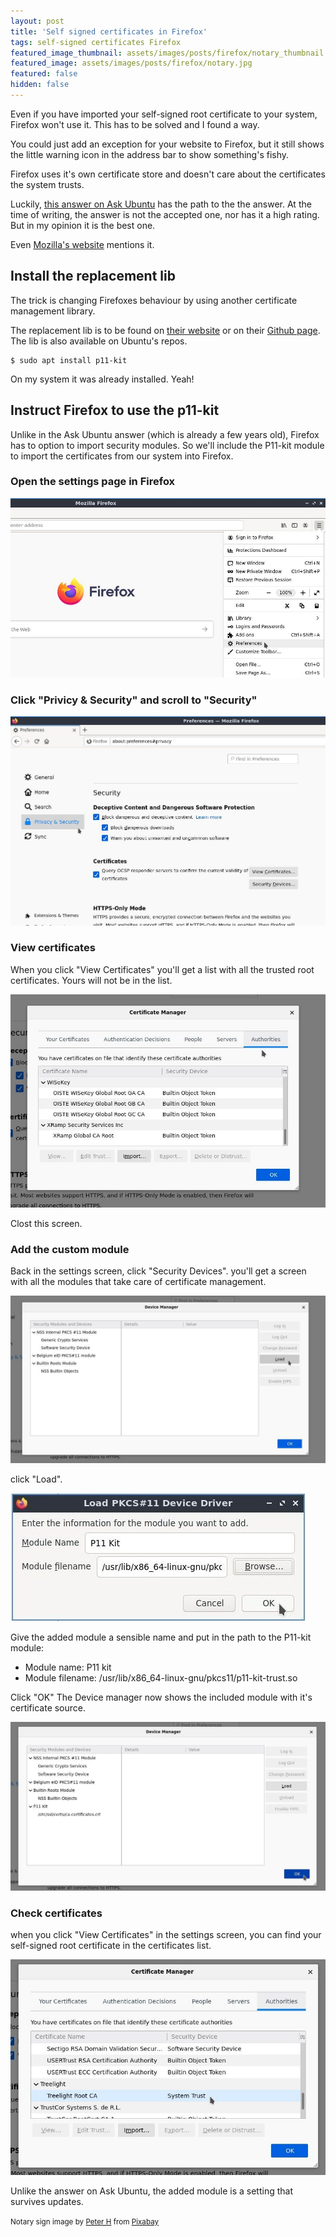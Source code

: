 ```yaml
---
layout: post
title: 'Self signed certificates in Firefox'
tags: self-signed certificates Firefox
featured_image_thumbnail: assets/images/posts/firefox/notary_thumbnail.jpg
featured_image: assets/images/posts/firefox/notary.jpg
featured: false
hidden: false
---
```


Even if you have imported your self-signed root certificate to your system, Firefox won't use it. This has to be solved and I found a way.

<!--more-->

You could just add an exception for your website to Firefox, but it still shows the little warning icon in the address bar to show something's fishy.

Firefox uses it's own certificate store and doesn't care about the certificates the system trusts.

Luckily, [this answer on Ask Ubuntu](https://askubuntu.com/questions/244582/add-certificate-authorities-system-wide-on-firefox) has the path to the the answer. At the time of writing, the answer is not the accepted one, nor has it a high rating. But in my opinion it is the best one.

Even [Mozilla's website](https://support.mozilla.org/en-US/kb/setting-certificate-authorities-firefox) mentions it.

## Install the replacement lib

The trick is changing Firefoxes behaviour by using another certificate management library.

The replacement lib is to be found on [their website](https://p11-glue.github.io/p11-glue/p11-kit.html) or on their [Github page](https://github.com/p11-glue/p11-kit). The lib is also available on Ubuntu's repos.

```
$ sudo apt install p11-kit
```

On my system it was already installed. Yeah!

## Instruct Firefox to use the p11-kit

Unlike in the Ask Ubuntu answer (which is already a few years old), Firefox has to option to import security modules. So we'll include the P11-kit module to import the certificates from our system into Firefox.

### Open the settings page in Firefox

![Preferences](/assets/images/posts/firefox/1-preferences.jpg)

### Click "Privicy & Security" and scroll to "Security"

![Security settings](/assets/images/posts/firefox/2-security.jpg)

### View certificates

When you click "View Certificates" you'll get a list with all the trusted root certificates. Yours will not be in the list.

![Certificates list](/assets/images/posts/firefox/3-certificates.jpg)

Clost this screen.

### Add the custom module

Back in the settings screen, click "Security Devices". you'll get a screen with all the modules that take care of certificate management.

![Security devices](/assets/images/posts/firefox/4-load.jpg)

click "Load".

![Add kit](/assets/images/posts/firefox/5-kit.jpg)

Give the added module a sensible name and put in the path to the P11-kit module:

- Module name: P11 kit
- Module filename: /usr/lib/x86_64-linux-gnu/pkcs11/p11-kit-trust.so

Click "OK" The Device manager now shows the included module with it's certificate source.

![Added module](/assets/images/posts/firefox/6-added.jpg)

### Check certificates

when you click "View Certificates" in the settings screen, you can find your self-signed root certificate in the certificates list.

![Certificates](/assets/images/posts/firefox/7-certificates.jpg)

Unlike the answer on Ask Ubuntu, the added module is a setting that survives updates.

<small>Notary sign image by <a href="https://pixabay.com/users/tama66-1032521/?utm_source=link-attribution&amp;utm_medium=referral&amp;utm_campaign=image&amp;utm_content=3617525">Peter H</a> from <a href="https://pixabay.com/?utm_source=link-attribution&amp;utm_medium=referral&amp;utm_campaign=image&amp;utm_content=3617525">Pixabay</a></small>
